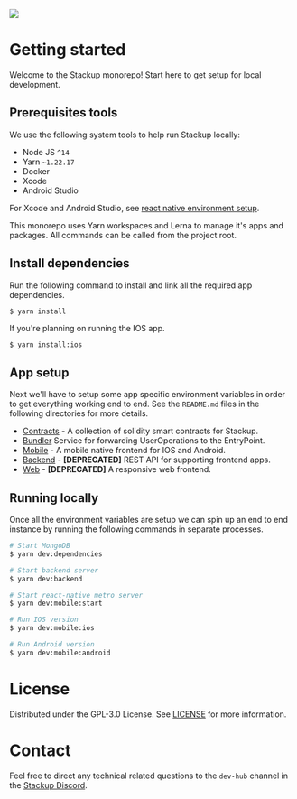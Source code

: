 ![](https://i.imgur.com/hNJp1R1.png)

# Getting started

Welcome to the Stackup monorepo! Start here to get setup for local development.

## Prerequisites tools

We use the following system tools to help run Stackup locally:

- Node JS `^14`
- Yarn `~1.22.17`
- Docker
- Xcode
- Android Studio

For Xcode and Android Studio, see [react native environment setup](https://reactnative.dev/docs/environment-setup).

This monorepo uses Yarn workspaces and Lerna to manage it's apps and packages. All commands can be called from the project root.

## Install dependencies

Run the following command to install and link all the required app dependencies.

```bash
$ yarn install
```

If you're planning on running the IOS app.

```
$ yarn install:ios
```

## App setup

Next we'll have to setup some app specific environment variables in order to get everything working end to end. See the `README.md` files in the following directories for more details.

- [Contracts](./apps/contracts) - A collection of solidity smart contracts for Stackup.
- [Bundler](./apps/bundler) Service for forwarding UserOperations to the EntryPoint.
- [Mobile](./apps/mobile) - A mobile native frontend for IOS and Android.
- [Backend](./apps/backend) - **[DEPRECATED]** REST API for supporting frontend apps.
- [Web](./apps/web) - **[DEPRECATED]** A responsive web frontend.

## Running locally

Once all the environment variables are setup we can spin up an end to end instance by running the following commands in separate processes.

```bash
# Start MongoDB
$ yarn dev:dependencies
```

```bash
# Start backend server
$ yarn dev:backend
```

```bash
# Start react-native metro server
$ yarn dev:mobile:start
```

```bash
# Run IOS version
$ yarn dev:mobile:ios

# Run Android version
$ yarn dev:mobile:android
```

# License

Distributed under the GPL-3.0 License. See [LICENSE](./LICENSE) for more information.

# Contact

Feel free to direct any technical related questions to the `dev-hub` channel in the [Stackup Discord](https://discord.gg/FpXmvKrNed).
